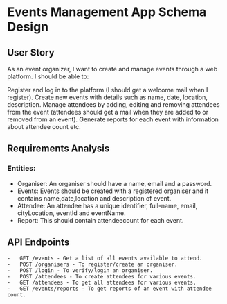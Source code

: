 # Events Management App Schema Design

## User Story

As an event organizer, I want to create and manage events through a web platform. I should be able to:

Register and log in to the platform (I should get a welcome mail when I register).
Create new events with details such as name, date, location, description.
Manage attendees by adding, editing and removing attendees from the event (attendees should get a mail when they are added to or removed from an event).
Generate reports for each event with information about attendee count etc.

## Requirements Analysis

### Entities:

-   Organiser: An organiser should have a name, email and a password.
-   Events: Events should be created with a registered organiser and it contains name,date,location and description of event.
-   Attendee: An attendee has a unique identifier, full-name, email, cityLocation, eventId and eventName.
-   Report: This should contain attendeecount for each event.




## API Endpoints

```
-   GET /events - Get a list of all events available to attend.
-   POST /organisers - To register/create an organiser.
-   POST /login - To verify/login an organiser.
-   POST /attendees - To create attendees for various events.
-   GET /attendees - To get all attendees for various events.
-   GET /events/reports - To get reports of an event with attendee count.

```
